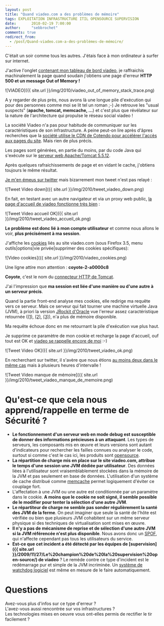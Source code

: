 ```yaml
---
layout: post
title: "Quand viadeo.com a des problèmes de mémoire"
tags: EXPLOITATION INFRASTRUCTURE ITIL OPENSOURCE SUPERVISION
date:       2010-02-19 7:00:00
author:     "sebbrochet"
comments: true
redirect_from:
  - /post/Quand-viadeo.com-a-des-problèmes-de-mémoire/
---
```


C'était un soir comme tous les autres. J'étais face à mon ordinateur à surfer sur internet.  

J'active l'onglet [contenant mon tableau de bord viadeo](http://www.viadeo.com/tableaudebord/accueil/), je raffraichis machinalement la page quand soudain j'obtiens une page d'erreur **HTTP 500 et un message Out of Memory !**

![VIADEO]({{ site.url }}/img/2010/viadeo_out_of_memory_stack_trace.png)

A y regarder de plus près, nous avons là une longue pile d'exécution qui pour des personnes comme moi se lit tel un roman ;-) Je retrouve les "usual suspects" (**apache, tomcat, memcache, ...**) et c'est plus que révélateur sur la nature de l'architecture qui propulse le réseau social viadeo !  

La société Viadeo n'a pas pour habitude de communiquer sur les caractéristiques de son infrastructure. A peine peut-on lire après d'âpres recherches que la [société utilise le CDN de Cotendo pour accélérer l'accès aux pages du site](http://www.marketwire.com/press-release/Viadeo-Chooses-Cotendo-Provide-CDN-Infrastructure-Global-Business-Social-Network-1028484.htm). Mais rien de plus précis.  

Les pages sont générées, en partie du moins, par du code Java qui s'exécute sur le [serveur web Apache/Tomcat 5.5.12](http://tomcat.apache.org/).

Après quelques rafraichissements de page et en vidant le cache, j'obtiens toujours le même résultat.

[Je m'en émeus sur twitter](http://twitter.com/sebbrochet/statuses/9254458981) mais bizarrement mon tweet n'est pas relayé :

![Tweet Video down]({{ site.url }}/img/2010/tweet_viadeo_down.png)

En fait, en testant avec un autre navigateur et via un proxy web public, [la page d'accueil de viadeo fonctionne très bien](http://twitter.com/sebbrochet/status/9255167375) :  

![Tweet Video accueil OK]({{ site.url }}/img/2010/tweet_viadeo_accueil_ok.png)

**Le problème est donc lié à mon compte utilisateur** et comme nous allons le voir, **plus précisément à ma session**.  

J'affiche les [cookies](http://fr.wikipedia.org/wiki/Cookie_%28informatique%29) liés au site viadeo.com (sous Firefox 3.5, menu outils|options|vie privée|supprimer des cookies spécifiques):

![Video cookies]({{ site.url }}/img/2010/viadeo_cookies.png)

Une ligne attire mon attention : **coyote-2-a0000c8**  

**Coyote**, c'est le nom du [connecteur HTTP de Tomcat](http://tomcat.apache.org/tomcat-4.1-doc/config/coyote.html).

J'ai l'impression que **ma session est liée d'une manière ou d'une autre à un serveur précis**.  

Quand la partie front-end analyse mes cookies, elle redirige ma requête vers ce serveur. Mais ce serveur qui fait tourner une machine virtuelle Java (JVM), à priori la version [JRockit d'Oracle](http://www.oracle.com/technology/products/jrockit/index.html) vue l'erreur assez caractéristique retournée ([(1)](http://javamonamour.blogspot.com/2009/09/javalangoutofmemoryerror.html), [(2)](http://mail.openjdk.java.net/pipermail/hotspot-gc-use/2008-May/000146.html), [(3)](http://www.coderanch.com/t/202946/Performance/java/Out-Memory-BEA-JRockit-R%5D)), n'a plus de mémoire disponible.  

Ma requête échoue donc en me retournant la pile d'exécution vue plus haut.  

Je supprime ce paramètre de mon cookie et recharge la page d'accueil, ouf tout est OK et [viadeo se rappelle encore de moi](http://twitter.com/sebbrochet/status/9255775848) :-)

![Tweet Video OK]({{ site.url }}/img/2010/tweet_viadeo_ok.png)

En recherchant sur twitter, il s'avère que nous étions [au moins deux dans le même cas](http://twitter.com/bzhgames/statuses/9263683612) mais à plusieurs heures d'intervalle !

![Tweet Video manque de mémoire]({{ site.url }}/img/2010/tweet_viadeo_manque_de_memoire.png)

# Qu'est-ce que cela nous apprend/rappelle en terme de Sécurité ?

* **Le fonctionnement d'un serveur web en mode debug est susceptible de donner des informations précieuses à un attaquant**. Les types de serveurs, les composants mis en œuvre et leurs versions sont autant d'indicateurs pour rechercher les failles connues ou analyser le code, surtout si comme c'est le cas ici, les produits sont [opensource](http://fr.wikipedia.org/wiki/Open_source).
* **La répartition de charge mis en place sur le site viadeo.com, attribue le temps d'une session une JVM dédiée par utilisateur**. Des données liées à l'utilisateur sont vraisemblablement stockées dans la mémoire de la JVM et pas seulement en base de données. L'utilisation d'un système de cache distribué comme [memcache](http://memcached.org/) permet logiquement d'éviter ce couplage fort.
* L'affectation à une JVM ou une autre est conditionnée par un paramètre dans le cookie. **A moins que le cookie ne soit signé, il semble possible de le modifier pour tenter la sélection d'une autre JVM**.
* **Le répartiteur de charge ne semble pas sonder régulièrement la santé des JVM de la ferme**. On peut imaginer que seule la santé de l'hôte est vérifiée ou bien que plusieurs JVM cohabitent sur un même serveur physique si des techniques de virtualisation sont mises en œuvre.
* **Il n'y a pas  de mécanisme de reprise et de sélection d'une autre JVM si la JVM référencée n'est plus disponible**. Nous avons donc un [SPOF](http://fr.wikipedia.org/wiki/Point_individuel_de_d%C3%A9faillance), qui n'affecte cependant pas tous les utilisateurs du service.
* **Est-ce que cet incident a été détecté par les équipes de [supervision]({{ site.url }}/2009/11/27/Le%20champion%20de%20la%20supervision%20open-source/) de viadeo** ? Le remède contre ce type d'incident est le redémarrage pur et simple de la JVM incriminée. Un [système de watchdog logiciel](http://fr.wikipedia.org/wiki/Chien_de_garde_%28informatique%29) est même en mesure de le faire automatiquement.

# Questions

Avez-vous plus d'infos sur ce type d'erreur ?  
L'avez-vous aussi rencontrée sur vos infrastructures ?  
Les technologies mises en oeuvre vous ont-elles permis de rectifier le tir facilement ?  

